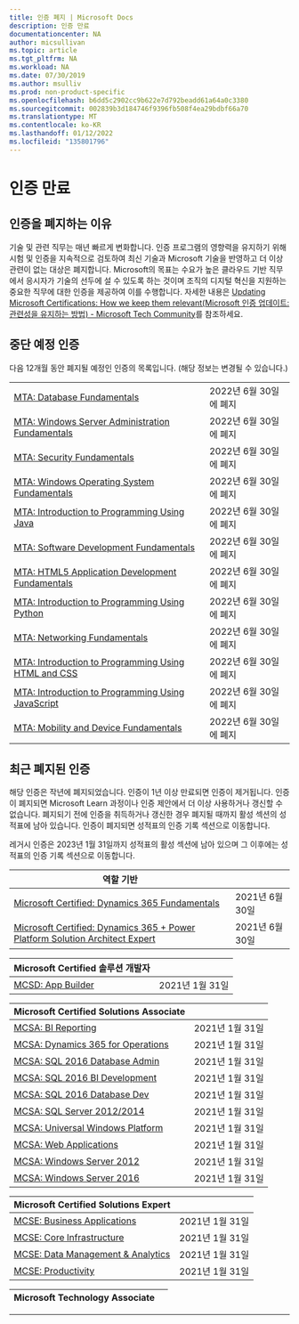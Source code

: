 ```yaml
---
title: 인증 폐지 | Microsoft Docs
description: 인증 만료
documentationcenter: NA
author: micsullivan
ms.topic: article
ms.tgt_pltfrm: NA
ms.workload: NA
ms.date: 07/30/2019
ms.author: msulliv
ms.prod: non-product-specific
ms.openlocfilehash: b6dd5c2902cc9b622e7d792beadd61a64a0c3380
ms.sourcegitcommit: 002839b3d184746f9396fb508f4ea29bdbf66a70
ms.translationtype: MT
ms.contentlocale: ko-KR
ms.lasthandoff: 01/12/2022
ms.locfileid: "135801796"
---
```

# <a name="certification-retirement"></a>인증 만료

## <a name="why-certifications-get-retired"></a>인증을 폐지하는 이유

기술 및 관련 직무는 매년 빠르게 변화합니다. 인증 프로그램의 영향력을 유지하기 위해 시험 및 인증을 지속적으로 검토하여 최신 기술과 Microsoft 기술을 반영하고 더 이상 관련이 없는 대상은 폐지합니다. Microsoft의 목표는 수요가 높은 클라우드 기반 직무에서 응시자가 기술의 선두에 설 수 있도록 하는 것이며 조직의 디지털 혁신을 지원하는 중요한 직무에 대한 인증을 제공하여 이를 수행합니다. 자세한 내용은 [Updating Microsoft Certifications: How we keep them relevant(Microsoft 인증 업데이트: 관련성을 유지하는 방법) - Microsoft Tech Community](https://techcommunity.microsoft.com/t5/microsoft-learn-blog/updating-microsoft-certifications-how-we-keep-them-relevant/ba-p/1469425)를 참조하세요.

## <a name="certifications-scheduled-to-retire"></a>중단 예정 인증

다음 12개월 동안 폐지될 예정인 인증의 목록입니다. (해당 정보는 변경될 수 있습니다.)  

|                                             |                    |
| ---------------------------------------------------------------------------------- | ------------------ |
| [MTA: Database Fundamentals](/learn/certifications/mta-database-fundamentals) | 2022년 6월 30일에 폐지 |
| [MTA: Windows Server Administration Fundamentals](/learn/certifications/mta-windows-server-administration-fundamentals) | 2022년 6월 30일에 폐지 |
| [MTA: Security Fundamentals](/learn/certifications/mta-security-fundamentals) | 2022년 6월 30일에 폐지 |
| [MTA: Windows Operating System Fundamentals](/learn/certifications/mta-windows-operating-system-fundamentals) | 2022년 6월 30일에 폐지 |
| [MTA: Introduction to Programming Using Java](/learn/certifications/mta-introduction-to-programming-using-java) | 2022년 6월 30일에 폐지 |
| [MTA: Software Development Fundamentals](/learn/certifications/mta-software-development-fundamentals) | 2022년 6월 30일에 폐지 |
| [MTA: HTML5 Application Development Fundamentals](/learn/certifications/mta-html5-application-development-fundamentals) | 2022년 6월 30일에 폐지 |
| [MTA: Introduction to Programming Using Python](/learn/certifications/mta-introduction-to-programming-using-python) | 2022년 6월 30일에 폐지 |
| [MTA: Networking Fundamentals](/learn/certifications/mta-networking-fundamentals) | 2022년 6월 30일에 폐지 |
| [MTA: Introduction to Programming Using HTML and CSS](/learn/certifications/mta-introduction-to-programming-using-html-and-css) | 2022년 6월 30일에 폐지 |
| [MTA: Introduction to Programming Using JavaScript](/learn/certifications/mta-introduction-to-programming-using-javascript) | 2022년 6월 30일에 폐지 |
| [MTA: Mobility and Device Fundamentals](/learn/certifications/mta-mobility-and-device-fundamentals) | 2022년 6월 30일에 폐지 |

## <a name="recently-retired-certifications"></a>최근 폐지된 인증 

해당 인증은 작년에 폐지되었습니다. 인증이 1년 이상 만료되면 인증이 제거됩니다. 인증이 폐지되면 Microsoft Learn 과정이나 인증 제안에서 더 이상 사용하거나 갱신할 수 없습니다. 폐지되기 전에 인증을 취득하거나 갱신한 경우 폐지될 때까지 활성 섹션의 성적표에 남아 있습니다. 인증이 폐지되면 성적표의 인증 기록 섹션으로 이동합니다.

레거시 인증은 2023년 1월 31일까지 성적표의 활성 섹션에 남아 있으며 그 이후에는 성적표의 인증 기록 섹션으로 이동합니다.

| 역할 기반                                                                         |                    |
| ---------------------------------------------------------------------------------- | ------------------ |
| [Microsoft Certified: Dynamics 365 Fundamentals](/learn/certifications/d365-fundamentals) | 2021년 6월 30일 |
| [Microsoft Certified: Dynamics 365 + Power Platform Solution Architect Expert](/learn/certifications/power-apps-and-d365-solution-architect-expert) | 2021년 6월 30일 |

| Microsoft Certified 솔루션 개발자                                            |                    |
| ---------------------------------------------------------------------------------- | ------------------ |
| [MCSD: App Builder](/learn/certifications/mcsd-app-builder-certification)          | 2021년 1월 31일 |

| Microsoft Certified Solutions Associate                                            |                    |
| ---------------------------------------------------------------------------------- | ------------------ |
| [MCSA: BI Reporting](/learn/certifications/mcsa-bi-reporting)                      | 2021년 1월 31일 |
| [MCSA: Dynamics 365 for Operations](/learn/certifications/mcsa-microsoft-dynamics-365-for-operations) | 2021년 1월 31일 |
| [MCSA: SQL 2016 Database Admin](/learn/certifications/mcsa-sql2016-database-administration-certification) | 2021년 1월 31일 |
| [MCSA: SQL 2016 BI Development](/learn/certifications/mcsa-sql2016-business-intelligence-certification) | 2021년 1월 31일 |
| [MCSA: SQL 2016 Database Dev](/learn/certifications/mcsa-sql2016-database-development-certification) | 2021년 1월 31일 |
| [MCSA: SQL Server 2012/2014](/learn/certifications/mcsa-sql-certification)         | 2021년 1월 31일 |
| [MCSA: Universal Windows Platform](/learn/certifications/mcsa-universal-windows-platform) | 2021년 1월 31일 |
| [MCSA: Web Applications](/learn/certifications/mcsa-web-applications-certification) | 2021년 1월 31일 |
| [MCSA: Windows Server 2012](/learn/certifications/mcsa-windows-server-certification) | 2021년 1월 31일 |
| [MCSA: Windows Server 2016](/learn/certifications/mcsa-windows-server-2016-certification) | 2021년 1월 31일 |

| Microsoft Certified Solutions Expert                                               |                    |
| ---------------------------------------------------------------------------------- | ------------------ |
| [MCSE: Business Applications](/learn/certifications/mcse-business-applications)    | 2021년 1월 31일 |
| [MCSE: Core Infrastructure](/learn/certifications/mcse-core-infrastructure)        | 2021년 1월 31일 |
| [MCSE: Data Management & Analytics](/learn/certifications/mcse-data-management-analytics) | 2021년 1월 31일 |
| [MCSE: Productivity](/learn/certifications/mcse-productivity-certification)        | 2021년 1월 31일 |

| Microsoft Technology Associate                                                     |                    |
| ---------------------------------------------------------------------------------- | ------------------ |

___
